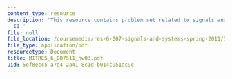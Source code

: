 ```yaml
---
content_type: resource
description: 'This resource contains problem set related to signals and systems: part
  II.'
file: null
file_location: /coursemedia/res-6-007-signals-and-systems-spring-2011/5ef8ecc5a7d42a418c1db014c951ac9c_MITRES_6_007S11_hw03.pdf
file_type: application/pdf
resourcetype: Document
title: MITRES_6_007S11_hw03.pdf
uid: 5ef8ecc5-a7d4-2a41-8c1d-b014c951ac9c
---
```

